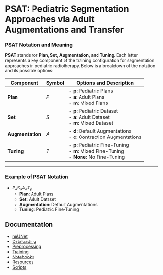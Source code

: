 # PSAT: **P**ediatric **S**egmentation **A**pproaches via **A**dult **A**ugmentations and **T**ransfer

### PSAT Notation and Meaning

**PSAT** stands for **Plan, Set, Augmentation, and Tuning**. Each letter represents a key component of the training configuration for segmentation approaches in pediatric radiotherapy. Below is a breakdown of the notation and its possible options:

| **Component**   | **Symbol**   | **Options and Description**                                                                                   |
|------------------|--------------|----------------------------------------------------------------------------------------------------------------|
| **Plan**         | $P$      | - **p**: Pediatric Plans  <br> - **a**: Adult Plans  <br> - **m**: Mixed Plans                                |
| **Set**          | $S$      | - **p**: Pediatric Dataset  <br> - **a**: Adult Dataset  <br> - **m**: Mixed Dataset                         |
| **Augmentation** | $A$      | - **d**: Default Augmentations  <br> - **c**: Contraction Augmentations                                      |
| **Tuning**     | $T$      | - **p**: Pediatric Fine-Tuning  <br> - **m**: Mixed Fine-Tuning  <br> - **None**: No Fine-Tuning |

---

### Example of PSAT Notation

- $P_a S_a A_d T_p$
  - **Plan**: Adult Plans  
  - **Set**: Adult Dataset  
  - **Augmentation**: Default Augmentations  
  - **Tuning**: Pediatric Fine-Tuning  

## Documentation

- [nnUNet](nnUNet/nnUNet.md)
- [Dataloading](nnUNet/dataloading/dataloading.md)
- [Preprocessing](nnUNet/preprocessing/preprocessing.md)
- [Training](nnUNet/training/training.md)
- [Notebooks](notebooks/notebooks.md)
- [Resources](resources/resources.md)
- [Scripts](scripts/scripts.md)
